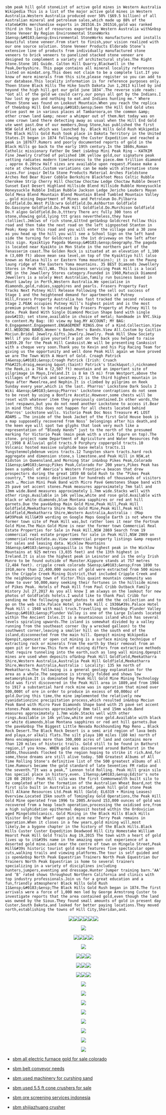 
```
sbm peak hill gold stoneList of active gold mines in Western Australia Wikipedia This is a list of the major active gold mines in Western Australia.Western Australia produced over 50% ($69.5 billion) of all Australian mineral and petroleum sales,which made up 88% of the state&#39s merchandise exports in 201516.In 201516,gold was ranked third in the list of resources exported by Western Australia with&nbsp Stone Veneer By Region Environmental StoneWorks 1&ensp;&#0183;&ensp;Environmental StoneWorks manufactures and installs beautiful stone veneer.From start to finish,your vision realized with our one source solution. Stone Veneer Products Eldorado Stone’s extensive line of products from individually manufactured stone veneers to brick veneers to panelized stacked stone veneer are designed to complement a variety of architectural styles.The Right Stone.Stone 101 Guide. Calton Hill Quarry,Blackwell in the Peak,Derbyshire. This page contains all mineral locality references listed on mindat.org.This does not claim to be a complete list.If you know of more minerals from this site,please register so you can add to our database.This locality information is for reference purposes only. Thoen Stone Black Hills The Hike South Dakota Jun 1,2013 killed by ind beyond the high hill.got our gold june 1834″.The reverse side reads: "Got all of the gold we could carry.our ponys all got by the Indians.I hav lost my gun and nothing to eat.and Indians hunting me." Where Thoen Stone was found on Lookout Mountain.When you reach the replica of the&nbsp Hill End &ensp;&#0183;&ensp;Seen the Hill End Gold utes drive past me in various places at Tambaroora,on the common &amp; other crown land &amp; never a whimper out of them.Not today was on some crown land there detecting away as usual when the Hill End Gold ute went past.One of our members,Doug Stone,has published the first NSW Gold Atlas which was launched by. Black Hills Gold Rush Wikipedia The Black Hills Gold Rush took place in Dakota Territory in the United States.It began in 1874 following the Custer Expedition and reached a peak in 187677.Rumors and poorly documented reports of gold in the Black Hills go back to the early 19th century.In the 1860s,Roman Catholic missionary Father De Smet is&nbsp Mini Peak Ring — KATKIM Fine Jewelry Crafted of polished 18K yellow gold,our signature peak setting radiates modern timelessness to the piece.4mm trillion diamond ; approx 0.20tcw Half sizes are available upon request.Please make a note at checkout.Custom variations can be made with alternative stone sizes.For inquir Delta Stone Products Material Arches Fieldstone Arches Red Bear River Cobble Berkshire Blackfoot Moss Celtic Rubble Cherokee Strip Cherry Hill Choctaw Choctaw Ledge Choctaw Rubble Desert Sunset East Desert Highland Hillside Blend Hillside Rubble Honeysuckle Honeysuckle Rubble Indian Rubble Jackson Ledge Jericho Leuders Mayan Gold Mesa Blend Mountain Blend Mountain Blend Tumbled Mountain Valley … gold mining Department of Mines and Petroleum Do.Pilbarra Goldfield.Do.West Pilb:wra Goldfield.Do.Ashburton Goldfield Do.Gascoyne Goldfield.Do.Peak Hill Goldfield.Do.Murchison Goldfield Do.Y algoo Goldfield.Do.b,tttery There arc fully 300 tons of stone,showing gold,lying ttt grass nevertheless,they have clolliecl.Jmklws of rich stone,&lttnd get&nbsp Goldcrest Follow this road and then take the next road on the left signposted Stanton in Peak; Keep on this road and you will enter the village and a 30 zone as you head up the hill you will see a School Sign on the left hand side the turning for Goldcrest is the 1st driveway on the left after this sign. Kyaiktiyo Pagoda 9&ensp;&#0183;&ensp;Geography.The pagoda is located near Kyaikto in Mon State in the northern part of the Tenasserim coast.The Golden Rock is situated at an elevation of 1,100 m (3,609 ft) above mean sea level,on top of the Kyaiktiyo hill (also known as Kelasa hills or Eastern Yoma mountains); it is on the Paung laung ridge of the Eastern Yoma mountains. 35 BEST Diamonds Jewellery Stores in Peak Hill,WA. This business servicing Peak Hill is a local SME in the Jewellery Stores category.Founded in 1960,Matusik Diamond Jewellers is a solely West Australian,family run business based in Mount Lawley in Perth,Western Australia.We specialise in diamonds,gold,rubies,sapphires and pearls. Frasers Property Fast Tracks Next Putney Hill Release Following the sell out success of Stage 1 and the heightened demand for apartments at Putney Hill,Frasers Property Australia has fast tracked the second release of Stage 2.PEAK occupies Putney Hill’s highest point and is the most premium product to be released by Frasers Property at Putney Hill to date. Peak Band With Single Diamond Mociun Shape band with single pav&#233; set stone,available in choice of metal; handmade in NYC.Skip to content.My Bag: (0) view my bag.MY ACCOUNT; MY BAG: 0.Engagement.Engagement.ENGAGEMENT RINGS.One of a Kind.Collection.View All.WEDDING BANDS.Women's Bands.Men's Bands.View All.Custom by Caitlin Mociun.Bridal Jewelry.Gifts.Jewelry.Jewelry. Peak Hill Show Society Well if you did give yourself a pat on the back you helped to raise $1059.20 for the Peak Hill CanAssist.We will be presenting CanAssist with a cheque very soon.Thank you to Kevin and his Pig Racing Team for giving us the opportunity and well done Peak Hill again we have proved we are The Town With A Heart of Gold. Croagh Patrick 14&ensp;&#0183;&ensp;Croagh Patrick (Irish: Cruach Ph&#225;draig,meaning &quot;(Saint) Patrick's Stack&quot;),nicknamed the Reek,is a 764 m (2,507 ft) mountain and an important site of pilgrimage in Mayo,Ireland.It is 8 km (5 mi) from Westport,above the villages of Murrisk and Lecanvey.It is the third highest mountain in Mayo after Mweelrea,and Nephin.It is climbed by pilgrims on Reek Sunday every year,which is the last. Pharros' Lockstone Dark Souls 2 Wiki 4&ensp;&#0183;&ensp;Pharros' Lockstone contraptions do not seem to be reset by using a Bonfire Ascetic.However,some chests will be reset with whatever item they previously contained.In other words,the loot respawns,but you do not need another Lockstone to access it.Bear in mind that this does not happen for all chests located behind Pharros' Lockstone walls. Victorio Peak Doc Noss Treasure #1 LOST ADAMS … The inside of the book Jacket of the first Gold House book is a map supposedly recovered from Noss’ belongings after his death,and the keen eye will spot two glyphs that look very much like a representation of “Bloody Hands” just to the north of the presumed marking for Victorio Peak (main peak with a stick figure on top).The stone. project name Department of Agriculture and Water Resources Feb 27,1998 8 Alluvial gold tracts.9 Porphyry coppergold tracts.10 Volcanic hosted massive sulphide base metals tracts.11 Tungstenmolybdenum veins tracts.12 Tungsten skarn tracts.hard rock aggregate and dimension stone,s limestone.and Peak Hill in NSW,at Kidston in Queensland,and Morning Star in&nbsp Pikes Peak,Colorado 11&ensp;&#0183;&ensp;Pikes Peak,Colorado For 200 years,Pikes Peak has been a symbol of America’s Western Frontier—a beacon that drew prospectors during the great 1859 60 Gold Rush to the “Pikes Peak country,” the scenic destination for hundreds of thousands of visitors each … Mociun Mini Peak Band with Micro Pavé Gemstones Shape band with 25 pavé set accent stones.Peak measures approximately 7mm tall and 13mm wide.Band measures approximately 1.7mm wide.Stacks well with other rings.Available in 14k yellow,white and rose gold.Available with black or white diamonds,blue Montana sapphires or red ant hill garnets.Due the pavé&nbsp Main Gold Mine,Peak Hill,Peak Hill Goldfield,Meekatharra Shire Main Gold Mine,Peak Hill,Peak Hill Goldfield,Meekatharra Shire,Western Australia,Australia : (Map &#39Peak Hill&#39 wording on Google Maps Google Earth is not where the former town site of Peak Hill was,but rather loes it near the Fortnum Gold Mine.The Main Gold Mine is near the former town Commercial Real Estate Properties for Sale in Peak Hill,NSW 2869 Search from 19 commercial real estate properties for sale in Peak Hill,NSW 2869 on commercialrealestate.au.View commercial property listings &amp request for sales and leasing data. Wicklow Mountains 16&ensp;&#0183;&ensp;Lugnaquilla is the highest peak in the Wicklow Mountains at 925 metres (3,035 feet) and the 13th highest in Ireland.It is also the highest peak in Leinster and is the only Irish Munro to be found outside of Munster.Kippure stands at 757 metres (2,484 feet). cripple creek colorado 5&ensp;&#0183;&ensp;From 1890 to 1910,more than 22,400,000 ounces of gold were extracted from 500 mines in the Cripple Creek Mining District,that included Cripple Creek and the neighbouring town of Victor.This quaint mountain community was home to over 50,000,many seeking their fortunes in the hillside mines of Pikes Peak. Hotels of Peak Hill from Paul Cribb Outback Family History Jul 27,2017 As you all know I am always on the lookout for new photos of Goldfields hotels.I would like to thank Paul Cribb for sending me the following great photos to add the the collection and to go on the web site.Palace Hotel in Peak Hill c 1930&#39s.Palace Hotel Peak Hill c 1940 with mail truck.Travelling on the&nbsp Plunder Valley 2&ensp;&#0183;&ensp;Plunder Valley is one of the Large Islands located within The Ancient Isles.It is a mountainous island which has several levels spiraling upwards.The island is somewhat divided by a valley running from the southeast corner (by a wrecked galleon) to the southwest corner,leaving a smaller hill on the south end of the island,disconnected from the main hill. Openpit mining Wikipedia Openpit,opencast or open cut mining is a surface mining technique of extracting rock or minerals from the earth by their removal from an open pit or borrow.This form of mining differs from extractive methods that require tunneling into the earth,such as long wall mining.Openpit mines are used when deposits of&nbsp Peak Hill Goldfield,Meekatharra Shire,Western Australia,Australia Peak Hill Goldfield,Meekatharra Shire,Western Australia,Australia : Locality: 135 km north of Meekatharra.The following is a general geology explanation for the area as a whole.The sequence is strongly folded and shows low metamorphism.It is dominated by Peak Hill Gold Mine Mining Technology Gold was first discovered in the Peak Hill area in 1889,and from 1904 to 1917 a substantial hard rock mine was in operation that mined over 500,000t of ore in order to produce in excess of 60,000oz of gold.During this time,the mine implemented the relatively new cyanidationzinc precipitation process,which resulted in&nbsp Mociun Peak Band with Micro Pavé Diamonds Shape band with 25 pavé set accent stones.Peak measures approximately 8mm tall and 15mm wide.Band measures approximately 1.7mm wide.Stacks well with other rings.Available in 14k yellow,white and rose gold.Available with black or white diamonds,blue Montana sapphires or red ant hill garnets.Due the pavé&nbsp The Biggest Little Nevada Rockhounding Map Reno … Black Rock Desert.The Black Rock Desert is a semi arid region of lava beds and playa,or alkali flats.The silt playa 100 miles (160 km) north of Reno encompasses more than 300,000 acres of land and contains more than 120 miles of historic trails. Gold still to be found in Bathurst region,if you know. WHEN gold was discovered around Bathurst in the 1850s,thousands flocked to the region hoping to strike it rich.And,for some,those dreams are still alive today. 500 Greatest Albums of All Time Rolling Stone's definitive list of the 500 greatest albums of all time.Rumours became the gold standard of late Seventies FM radio and the seventh.“It was a peak,” Lennon told Rolling. Peak Hill grain silo has special place in history,even. 17&ensp;&#0183;&ensp;Editor's note (28 08 2019): Peak Hill silo was the first Commonwealth built silo to be completed after the formation of the Australian Wheat Board,not the first silo built in Australia as stated. peak hill gold stone Peak Hill Alkane Resources Ltd.Peak Hill (Gold; EL6319 + Mining Leases) Overview.Located 15km south of Tomingley Gold Operations,the Peak Hill Gold Mine operated from 1996 to 2005.Around 153,000 ounces of gold was recovered from a heap leach operation,processing the oxidised ore,from a high sulphidation epithermal deposit hosted within the Ordovician aged MingeloVolcanics. Gold Mining in the Black Hills Black Hills Visitor Only the Wharf open pit mine near Terry Peak remains in operation.When it closes in a few years,gold mining will,most likely,be a bygone chapter in the history of the Black Hills.Black Hills Custer Custer Expedition Deadwood Hill City Homestake William Hearst Peak Hill Gold Trails Aug 19,2015 The town with a heart of gold lives up to it&#39s name in the amazing open cut experience of a deserted gold mine.Loed near the centre of town on Mingelo Street,Peak Hill&#39s historic tourist gold mine features five spectacular open cuts,walking trails and viewing platforms.The tour is self guided and is open&nbsp North Peak Equestrian Trainers North Peak Equestrian Our Trainers North Peak Equestrian is home to several trainers specializing in a variety of disciplines including hunters,jumpers,eventing and dressage.Hunter Jumper training barn.‘AA’ and ‘B’ rated shows throughout Northern California and clinics with top industry professionals.Join us for a great education and a fun,friendly atmosphere! Black Hills Gold Rush 11&ensp;&#0183;&ensp;The Black Hills Gold Rush began in 1874.The first arrivals were a force of 1,000 men led by George Armstrong Custer to investigate reports that the area contained gold,even though the land was owned by the Sioux.They found small amounts of gold in present day Custer,South Dakota,and looked for better paying locations.They moved north,establishing the towns of Hill City,Sheridan,and. 
```

<div align="center">
  
<a rel="nofollow" href="https://m.shibang-china.com?f=github&k=sbm+peak+hill+gold+stone"><img src="https://static.shibang-china.com/en/l.png"></a><img src="https://static.shibang-china.com/en/hw.png"><a rel="nofollow" href="https://m.shibang-china.com/product/?f=github&k=sbm+peak+hill+gold+stone"><img src="https://static.shibang-china.com/en/p.png"></a><a rel="nofollow" href="https://m.shibang-china.com/cases/?f=github&k=sbm+peak+hill+gold+stone"><img src="https://static.shibang-china.com/en/c.png"></a><a rel="nofollow" href="https://m.shibang-china.com/news/?f=github&k=sbm+peak+hill+gold+stone"><img src="https://static.shibang-china.com/en/n.png"></a><a rel="nofollow" href="https://m.shibang-china.com?f=github&k=sbm+peak+hill+gold+stone"><img src="https://static.shibang-china.com/en/m.png"></a>

<a rel="nofollow" href="https://m.shibang-china.com/product/?f=github&k=sbm+peak+hill+gold+stone"><img src="https://static.shibang-china.com/en/b.jpg"></a>
  
<a rel="nofollow" href="https://m.shibang-china.com/solution-aggregate.html?f=github&k=sbm+peak+hill+gold+stone"><img src="https://static.shibang-china.com/en/a.jpg"></a><a rel="nofollow" href="https://m.shibang-china.com/solution-mine.html?f=github&k=sbm+peak+hill+gold+stone"><img src="https://static.shibang-china.com/en/m.jpg"></a><a rel="nofollow" href="https://m.shibang-china.com/solution-mill.html?f=github&k=sbm+peak+hill+gold+stone"><img src="https://static.shibang-china.com/en/g.jpg"></a><a rel="nofollow" href="https://m.shibang-china.com/solution-epc.html?f=github&k=sbm+peak+hill+gold+stone"><img src="https://static.shibang-china.com/en/e.jpg"></a>

<a rel="nofollow" href="https://m.shibang-china.com/product/?f=github&k=sbm+peak+hill+gold+stone"><img src="https://static.shibang-china.com/en/a-p.png"></a>

<a rel="nofollow" href="https://m.shibang-china.com/product/crusher/c6x.html?f=github&k=sbm+peak+hill+gold+stone"><img src="https://static.shibang-china.com/en/j.jpg"></a><a rel="nofollow" href="https://m.shibang-china.com/product/crusher/ci5x.html?f=github&k=sbm+peak+hill+gold+stone"><img src="https://static.shibang-china.com/en/i.jpg"></a><a rel="nofollow" href="https://m.shibang-china.com/product/crusher/hst.html?f=github&k=sbm+peak+hill+gold+stone"><img src="https://static.shibang-china.com/en/c.jpg"></a>

<a rel="nofollow" href="https://m.shibang-china.com/product/mill/mtw.html?f=github&k=sbm+peak+hill+gold+stone"><img src="https://static.shibang-china.com/en/mtw.jpg"></a><a rel="nofollow" href="https://m.shibang-china.com/product/mill/scm.html?f=github&k=sbm+peak+hill+gold+stone"><img src="https://static.shibang-china.com/en/scm.jpg"></a><a rel="nofollow" href="https://m.shibang-china.com/product/mill/lm.html?f=github&k=sbm+peak+hill+gold+stone"><img src="https://static.shibang-china.com/en/lm.jpg"></a>

<a rel="nofollow" href="https://m.shibang-china.com/product/sand/vsi6x.html?f=github&k=sbm+peak+hill+gold+stone"><img src="https://static.shibang-china.com/en/6x.jpg"></a><a rel="nofollow" href="https://m.shibang-china.com/product/sand/vu.html?f=github&k=sbm+peak+hill+gold+stone"><img src="https://static.shibang-china.com/en/vu.jpg"></a><a rel="nofollow" href="https://m.shibang-china.com/product/mobile/klun.html?f=github&k=sbm+peak+hill+gold+stone"><img src="https://static.shibang-china.com/en/k.jpg"></a>

<a rel="nofollow" href="https://m.shibang-china.com/cases/?f=github&k=sbm+peak+hill+gold+stone"><img src="https://static.shibang-china.com/en/case.png"></a>

<a rel="nofollow" href="https://m.shibang-china.com/cases/aggregate/202.html?f=github&k=sbm+peak+hill+gold+stone"><img src="https://static.shibang-china.com/en/c-1.jpg"></a>

<a rel="nofollow" href="https://m.shibang-china.com/cases/aggregate/203.html?f=github&k=sbm+peak+hill+gold+stone"><img src="https://static.shibang-china.com/en/c-2.jpg"></a>

<a rel="nofollow" href="https://m.shibang-china.com/cases/mill/123.html?f=github&k=sbm+peak+hill+gold+stone"><img src="https://static.shibang-china.com/en/c-3.jpg"></a>

<a rel="nofollow" href="https://m.shibang-china.com/contact_us.html?f=github&k=sbm+peak+hill+gold+stone"><img src="https://static.shibang-china.com/en/contact.png"></a>

<a rel="nofollow" href="https://swt.shibang-china.com/?f=github&k=sbm+peak+hill+gold+stone"><img src="https://static.shibang-china.com/en/chat.png"></a>

<a rel="nofollow" href="https://whatsapp.shibangsoft.com/WhatsApp.php?f=github&k=sbm+peak+hill+gold+stone"><img src="https://static.shibang-china.com/en/whatsapp.png"></a>

<a rel="nofollow" href="https://m.shibang-china.com/?f=github&k=sbm+peak+hill+gold+stone"><img src="https://static.shibang-china.com/en/website.png"></a>

</div>


* [sbm all electric furnace gold for sale colorado](sbm%20all%20electric%20furnace%20gold%20for%20sale%20colorado.md)

* [sbm belt conveyor needs](sbm%20belt%20conveyor%20needs.md)

* [sbm used machinery for curshing sand](sbm%20used%20machinery%20for%20curshing%20sand.md)

* [sbm used 5.5 ft cone crushers for sale](sbm%20used%205.5%20ft%20cone%20crushers%20for%20sale.md)

* [sbm ore screening services indonesia](sbm%20ore%20screening%20services%20indonesia.md)

* [sbm shijiazhuang crusher](sbm%20shijiazhuang%20crusher.md)